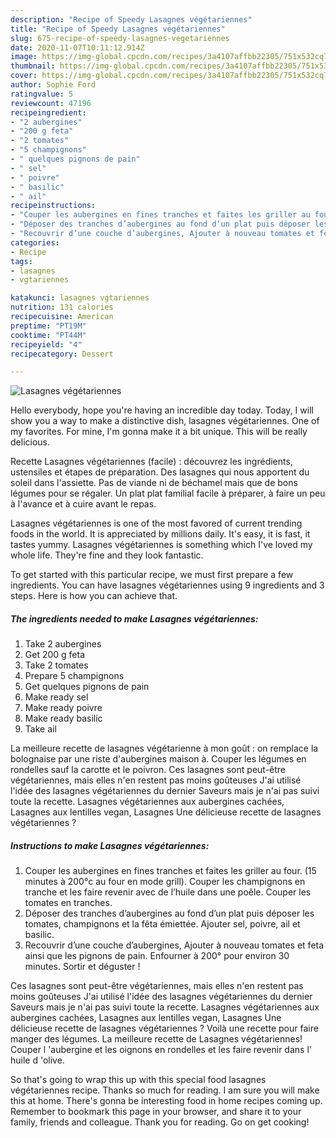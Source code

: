 ```yaml
---
description: "Recipe of Speedy Lasagnes végétariennes"
title: "Recipe of Speedy Lasagnes végétariennes"
slug: 675-recipe-of-speedy-lasagnes-vegetariennes
date: 2020-11-07T10:11:12.914Z
image: https://img-global.cpcdn.com/recipes/3a4107affbb22305/751x532cq70/lasagnes-vegetariennes-photo-principale-de-la-recette.jpg
thumbnail: https://img-global.cpcdn.com/recipes/3a4107affbb22305/751x532cq70/lasagnes-vegetariennes-photo-principale-de-la-recette.jpg
cover: https://img-global.cpcdn.com/recipes/3a4107affbb22305/751x532cq70/lasagnes-vegetariennes-photo-principale-de-la-recette.jpg
author: Sophie Ford
ratingvalue: 5
reviewcount: 47196
recipeingredient:
- "2 aubergines"
- "200 g feta"
- "2 tomates"
- "5 champignons"
- " quelques pignons de pain"
- " sel"
- " poivre"
- " basilic"
- " ail"
recipeinstructions:
- "Couper les aubergines en fines tranches et faites les griller au four. (15 minutes à 200°c au four en mode grill). Couper les champignons en tranche et les faire revenir avec de l’huile dans une poêle. Couper les tomates en tranches."
- "Déposer des tranches d’aubergines au fond d’un plat puis déposer les tomates, champignons et la fêta émiettée. Ajouter sel, poivre, ail et basilic."
- "Recouvrir d’une couche d’aubergines, Ajouter à nouveau tomates et feta ainsi que les pignons de pain. Enfourner à 200° pour environ 30 minutes. Sortir et déguster !"
categories:
- Recipe
tags:
- lasagnes
- vgtariennes

katakunci: lasagnes vgtariennes 
nutrition: 131 calories
recipecuisine: American
preptime: "PT19M"
cooktime: "PT44M"
recipeyield: "4"
recipecategory: Dessert

---
```



![Lasagnes végétariennes](https://img-global.cpcdn.com/recipes/3a4107affbb22305/751x532cq70/lasagnes-vegetariennes-photo-principale-de-la-recette.jpg)

Hello everybody, hope you're having an incredible day today. Today, I will show you a way to make a distinctive dish, lasagnes végétariennes. One of my favorites. For mine, I'm gonna make it a bit unique. This will be really delicious.

Recette Lasagnes végétariennes (facile) : découvrez les ingrédients, ustensiles et étapes de préparation. Des lasagnes qui nous apportent du soleil dans l&#39;assiette. Pas de viande ni de béchamel mais que de bons légumes pour se régaler. Un plat plat familial facile à préparer, à faire un peu à l&#39;avance et à cuire avant le repas.

Lasagnes végétariennes is one of the most favored of current trending foods in the world. It is appreciated by millions daily. It's easy, it is fast, it tastes yummy. Lasagnes végétariennes is something which I've loved my whole life. They're fine and they look fantastic.


To get started with this particular recipe, we must first prepare a few ingredients. You can have lasagnes végétariennes using 9 ingredients and 3 steps. Here is how you can achieve that.

<!--inarticleads1-->

##### The ingredients needed to make Lasagnes végétariennes:

1. Take 2 aubergines
1. Get 200 g feta
1. Take 2 tomates
1. Prepare 5 champignons
1. Get  quelques pignons de pain
1. Make ready  sel
1. Make ready  poivre
1. Make ready  basilic
1. Take  ail


La meilleure recette de lasagnes végétarienne à mon goût : on remplace la bolognaise par une riste d&#39;aubergines maison à. Couper les légumes en rondelles sauf la carotte et le poivron. Ces lasagnes sont peut-être végétariennes, mais elles n&#39;en restent pas moins goûteuses J&#39;ai utilisé l&#39;idée des lasagnes végétariennes du dernier Saveurs mais je n&#39;ai pas suivi toute la recette. Lasagnes végétariennes aux aubergines cachées, Lasagnes aux lentilles vegan, Lasagnes Une délicieuse recette de lasagnes végétariennes ? 

<!--inarticleads2-->

##### Instructions to make Lasagnes végétariennes:

1. Couper les aubergines en fines tranches et faites les griller au four. (15 minutes à 200°c au four en mode grill). Couper les champignons en tranche et les faire revenir avec de l’huile dans une poêle. Couper les tomates en tranches.
1. Déposer des tranches d’aubergines au fond d’un plat puis déposer les tomates, champignons et la fêta émiettée. Ajouter sel, poivre, ail et basilic.
1. Recouvrir d’une couche d’aubergines, Ajouter à nouveau tomates et feta ainsi que les pignons de pain. Enfourner à 200° pour environ 30 minutes. Sortir et déguster !


Ces lasagnes sont peut-être végétariennes, mais elles n&#39;en restent pas moins goûteuses J&#39;ai utilisé l&#39;idée des lasagnes végétariennes du dernier Saveurs mais je n&#39;ai pas suivi toute la recette. Lasagnes végétariennes aux aubergines cachées, Lasagnes aux lentilles vegan, Lasagnes Une délicieuse recette de lasagnes végétariennes ? Voilà une recette pour faire manger des légumes. La meilleure recette de Lasagnes végétariennes! Couper l &#39;aubergine et les oignons en rondelles et les faire revenir dans l&#39; huile d &#39;olive. 

So that's going to wrap this up with this special food lasagnes végétariennes recipe. Thanks so much for reading. I am sure you will make this at home. There's gonna be interesting food in home recipes coming up. Remember to bookmark this page in your browser, and share it to your family, friends and colleague. Thank you for reading. Go on get cooking!
